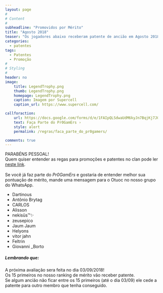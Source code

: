 ```yaml
---
layout: page
#
# Content
#
subheadline: "Promovidos por Mérito"
title: "Agosto 2018"
teaser: "Os jogadores abaixo receberam patente de ancião em Agosto 2018"
categories:
  - patentes
tags:
  - Patentes
  - Promoção
#
# Styling
#
header: no
image:
    title: LegendTrophy.png
    thumb: LegendTrophy.png
    homepage: LegendTrophy.png
    caption: Imagem por Supercell
    caption_url: https://www.supercell.com/

callforaction:
    url: https://docs.google.com/forms/d/e/1FAIpQLSdwaUdM6kyJn7BqjKj7JGmlGeXA_jmRmz4-gGg0UPNZ3GE2gg/viewform
    text: Faça Parte do Pr0GamErs ›
    style: alert
    permalink: /regras/faca_parte_do_pr0gamers/

comments: true    
---
```


PARABÉNS PESSOAL!<br>
Quem quiser entender as regas para promoções e patentes no clan pode ler <a href="/regras/">neste link</a>.<br><br>
Se você já faz parte do <em>Pr0GamErs</em> e gostaria de entender melhor sua pontuação de mérito, mande uma mensagem para o Otuoc no nosso grupo do WhatsApp.

<ul>
  <li>Dartinous</li>
  <li>Antônio Brytag</li>
  <li>CARLOS</li>
  <li>Alisson</li>
  <li>nekisüs™✨</li>
  <li>zeusepico</li>
  <li>Jaum Jaum</li>
  <li>Helyons</li>
  <li>vitor jahn</li>
  <li>Feltrin</li>
  <li>Giovanni _Borto</li>
</ul>

##### Lembrando que:

A próxima avaliação sera feita no dia 03/09/2018! <br>
Os 15 primeiros no nosso ranking de mérito vão receber patente. <br>
Se algum ancião não ficar entre os 15 primeiros (até o dia 03/09) ele cede a patente para outro membro que tenha conseguido.
